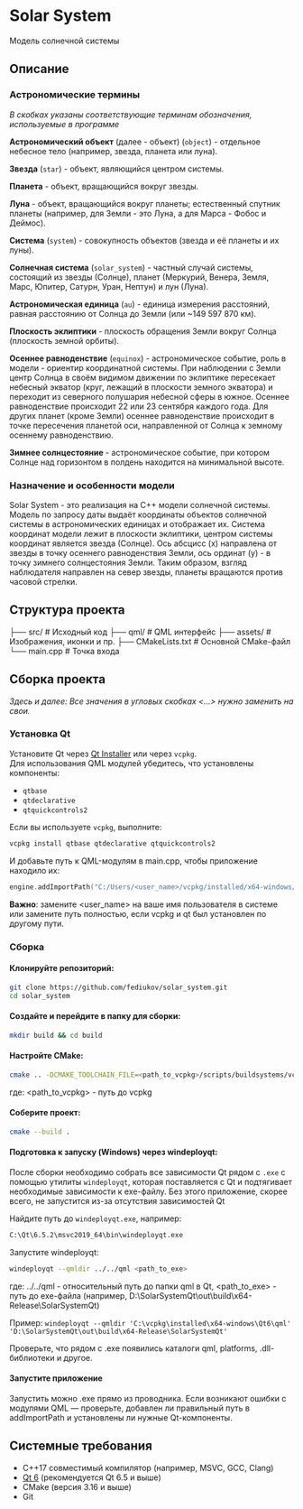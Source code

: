 # Solar System
Модель солнечной системы

## Описание

### Астрономические термины

*В скобках указаны соответствующие терминам обозначения, используемые в программе*

**Астрономический объект** (далее - объект) (`object`) - отдельное небесное тело (например, звезда, планета или луна).

**Звезда** (`star`) - объект, являющийся центром системы.

**Планета** - объект, вращающийся вокруг звезды.

**Луна** - объект, вращающийся вокруг планеты; естественный спутник планеты (например, для Земли - это Луна, а для Марса - Фобос и Деймос).

**Система** (`system`) - совокупность объектов (звезда и её планеты и их луны).

**Солнечная система** (`solar_system`) - частный случай системы, состоящий из звезды (Солнце), планет (Меркурий, Венера, Земля, Марс, Юпитер, Сатурн, Уран, Нептун) и лун (Луна).

**Астрономическая единица** (`au`) - единица измерения расстояний, равная расстоянию от Солнца до Земли (или ~149 597 870 км).

**Плоскость эклиптики** - плоскость обращения Земли вокруг Солнца (плоскость земной орбиты).

**Осеннее равноденствие** (`equinox`) - астрономическое событие, роль в модели - ориентир координатной системы. При наблюдении с Земли центр Солнца в своём видимом движении по эклиптике пересекает небесный экватор (круг, лежащий в плоскости земного экватора) и переходит из северного полушария небесной сферы в южное. Осеннее равноденствие происходит 22 или 23 сентября каждого года. Для других планет (кроме Земли) осеннее равноденствие происходит в точке пересечения планетой оси, направленной от Солнца к земному осеннему равноденствию.

**Зимнее солнцестояние** -  астрономическое событие, при котором Солнце над горизонтом в полдень находится на минимальной высоте.

### Назначение и особенности модели

Solar System - это реализация на C++ модели солнечной системы. Модель по запросу даты выдаёт координаты объектов солнечной системы в астрономических единицах и отображает их. Система координат модели лежит в плоскости эклиптики, центром системы координат является звезда (Солнце). Ось абсцисс (x) направлена от звезды в точку осеннего равноденствия Земли, ось ординат (y) - в точку зимнего солнцестояния Земли. Таким образом, взгляд наблюдателя направлен на север звезды, планеты вращаются против часовой стрелки.


## Структура проекта

├── src/            # Исходный код
├── qml/            # QML интерфейс
├── assets/         # Изображения, иконки и пр.
├── CMakeLists.txt  # Основной CMake-файл
└── main.cpp        # Точка входа


## Сборка проекта

*Здесь и далее: Все значения в угловых скобках <...> нужно заменить на свои.*

### Установка Qt

Установите Qt через [Qt Installer](https://www.qt.io/download) или через `vcpkg`.  
Для использования QML модулей убедитесь, что установлены компоненты:

- `qtbase`
- `qtdeclarative`
- `qtquickcontrols2`

Если вы используете `vcpkg`, выполните:

```bash
vcpkg install qtbase qtdeclarative qtquickcontrols2
```

И добавьте путь к QML-модулям в main.cpp, чтобы приложение находило их:

```main.cpp
engine.addImportPath("C:/Users/<user_name>/vcpkg/installed/x64-windows/Qt6/qml");
```

**Важно**: замените <user_name> на ваше имя пользователя в системе или замените путь полностью, если vcpkg и qt был установлен по другому пути.

### Сборка

#### Клонируйте репозиторий:

```bash
git clone https://github.com/fediukov/solar_system.git
cd solar_system
```

#### Создайте и перейдите в папку для сборки:

```bash
mkdir build && cd build
```

#### Настройте CMake:

```bash
cmake .. -DCMAKE_TOOLCHAIN_FILE=<path_to_vcpkg>/scripts/buildsystems/vcpkg.cmake
```

где:
<path_to_vcpkg> - путь до vcpkg

#### Соберите проект:

```bash
cmake --build .
```

#### Подготовка к запуску (Windows) через windeployqt:

После сборки необходимо собрать все зависимости Qt рядом с `.exe` с помощью утилиты `windeployqt`, которая поставляется с Qt и подтягивает необходимые зависимости к exe-файлу. Без этого приложение, скорее всего, не запустится из-за отсутствия зависимостей Qt

Найдите путь до `windeployqt.exe`, например:

```bash
C:\Qt\6.5.2\msvc2019_64\bin\windeployqt.exe
```

Запустите windeployqt:

```bash
windeployqt --qmldir ../../qml <path_to_exe>
```

где:
../../qml - относительный путь до папки qml в Qt,
<path_to_exe> - путь до exe-файла (например, D:\SolarSystemQt\out\build\x64-Release\SolarSystemQt)

Пример: `windeployqt --qmldir 'C:\vcpkg\installed\x64-windows\Qt6\qml' 'D:\SolarSystemQt\out\build\x64-Release\SolarSystemQt'`

Проверьте, что рядом с .exe появились каталоги qml, platforms, .dll-библиотеки и другое.

#### Запустите приложение

Запустить можно .exe прямо из проводника.
Если возникают ошибки с модулями QML — проверьте, добавлен ли правильный путь в addImportPath и установлены ли нужные Qt-компоненты.


## Системные требования

- C++17 совместимый компилятор (например, MSVC, GCC, Clang)
- [Qt 6](https://www.qt.io/download) (рекомендуется Qt 6.5 и выше)
- CMake (версия 3.16 и выше)
- Git
